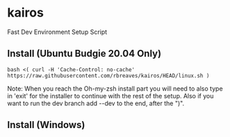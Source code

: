 # kairos
Fast Dev Environment Setup Script

## Install (Ubuntu Budgie 20.04 Only)

```
bash <( curl -H 'Cache-Control: no-cache' https://raw.githubusercontent.com/rbreaves/kairos/HEAD/linux.sh )
```

Note: When you reach the Oh-my-zsh install part you will need to also type in 'exit' for the installer to continue with the rest of the setup. Also if you want to run the dev branch add --dev to the end, after the ")".

## Install (Windows)

```

```
